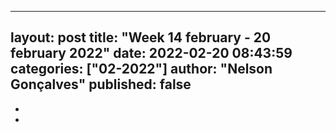 ----
layout: post
title:  "Week 14 february - 20 february 2022"
date:   2022-02-20 08:43:59
categories: ["02-2022"]
author: "Nelson Gonçalves"
published: false
---

* 
* 
